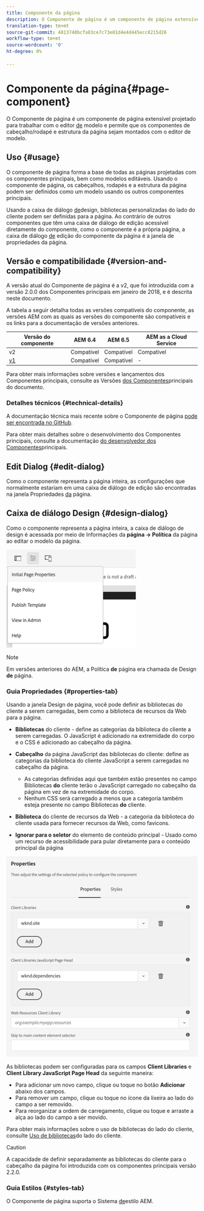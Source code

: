 ```yaml
---
title: Componente da página
description: O Componente de página é um componente de página extensível projetado para trabalhar com o editor de modelo e permitir que os componentes de cabeçalho/rodapé e estrutura da página sejam montados com o editor de modelo.
translation-type: tm+mt
source-git-commit: 4813748bcfa83ce7c73e81d4e4d445ecc8215d26
workflow-type: tm+mt
source-wordcount: '0'
ht-degree: 0%

---
```



# Componente da página{#page-component}

O Componente de página é um componente de página extensível projetado para trabalhar com o editor [de](https://docs.adobe.com/content/help/en/experience-manager-cloud-service/sites/authoring/features/templates.html) modelo e permite que os componentes de cabeçalho/rodapé e estrutura da página sejam montados com o editor de modelo.

## Uso {#usage}

O componente de página forma a base de todas as páginas projetadas com os componentes principais, bem como modelos editáveis. Usando o componente de página, os cabeçalhos, rodapés e a estrutura da página podem ser definidos como um modelo usando os outros componentes principais.

Usando a caixa de diálogo [de](#design-dialog)design, bibliotecas personalizadas do lado do cliente podem ser definidas para a página. Ao contrário de outros componentes que têm uma caixa de diálogo de edição acessível diretamente do componente, como o componente é a própria página, a caixa de diálogo [de](#edit-dialog) edição do componente da página é a janela de propriedades da página.

## Versão e compatibilidade {#version-and-compatibility}

A versão atual do Componente de página é a v2, que foi introduzida com a versão 2.0.0 dos Componentes principais em janeiro de 2018, e é descrita neste documento.

A tabela a seguir detalha todas as versões compatíveis do componente, as versões AEM com as quais as versões do componente são compatíveis e os links para a documentação de versões anteriores.

| Versão do componente | AEM 6.4 | AEM 6.5 | AEM as a Cloud Service |
|---|---|---|---|
| v2 | Compatível | Compatível | Compatível |
| [v1](v1/page-v1.md) | Compatível | Compatível | - |

Para obter mais informações sobre versões e lançamentos dos Componentes principais, consulte as Versões [dos Componentes](/help/versions.md)principais do documento.

### Detalhes técnicos {#technical-details}

A documentação técnica mais recente sobre o Componente de página [pode ser encontrada no GitHub](https://adobe.com/go/aem_cmp_tech_page_v2).

Para obter mais detalhes sobre o desenvolvimento dos Componentes principais, consulte a documentação [do desenvolvedor dos Componentes](/help/developing/overview.md)principais.

## Edit Dialog {#edit-dialog}

Como o componente representa a página inteira, as configurações que normalmente estariam em uma caixa de diálogo de edição são encontradas na janela Propriedades [da](https://docs.adobe.com/content/help/en/experience-manager-cloud-service/sites/authoring/fundamentals/page-properties.html) página.

## Caixa de diálogo Design {#design-dialog}

Como o componente representa a página inteira, a caixa de diálogo de design é acessada por meio de Informações da **página -> Política** da página ao editar o modelo da página.

![Política da página](/help/assets/page-policy.png)

>[!NOTE]
>
>Em versões anteriores do AEM, a Política **de** página era chamada de Design **de** página.

### Guia Propriedades {#properties-tab}

Usando a janela Design de página, você pode definir as bibliotecas do cliente a serem carregadas, bem como a biblioteca de recursos da Web para a página.

* **Bibliotecas** do cliente - define as categorias da biblioteca do cliente a serem carregadas. O JavaScript é adicionado na extremidade do corpo e o CSS é adicionado ao cabeçalho da página.
* **Cabeçalho** da página JavaScript das bibliotecas do cliente: define as categorias da biblioteca do cliente JavaScript a serem carregadas no cabeçalho da página.
   * As categorias definidas aqui que também estão presentes no campo Bibliotecas **do** cliente terão o JavaScript carregado no cabeçalho da página em vez de na extremidade do corpo.
   * Nenhum CSS será carregado a menos que a categoria também esteja presente no campo Bibliotecas **do** cliente.

* **Biblioteca** do cliente de recursos da Web - a categoria da biblioteca do cliente usada para fornecer recursos da Web, como favicons.

* **Ignorar para o seletor** do elemento de conteúdo principal - Usado como um recurso de acessibilidade para pular diretamente para o conteúdo principal da página

![Caixa de diálogo de design do componente de página](/help/assets/page-design.png)

As bibliotecas podem ser configuradas para os campos **Client Libraries** e **Client Library JavaScript Page Head** da seguinte maneira:

* Para adicionar um novo campo, clique ou toque no botão **Adicionar** abaixo dos campos.
* Para remover um campo, clique ou toque no ícone da lixeira ao lado do campo a ser removido.
* Para reorganizar a ordem de carregamento, clique ou toque e arraste a alça ao lado do campo a ser movido.

Para obter mais informações sobre o uso de bibliotecas do lado do cliente, consulte [Uso de bibliotecas](https://helpx.adobe.com/experience-manager/6-5/sites/developing/using/clientlibs.html)do lado do cliente.

>[!CAUTION]
>
>A capacidade de definir separadamente as bibliotecas do cliente para o cabeçalho da página foi introduzida com os componentes principais versão 2.2.0.

### Guia Estilos {#styles-tab}

O Componente de página suporta o Sistema [de](/help/get-started/authoring.md#component-styling)estilo AEM.
